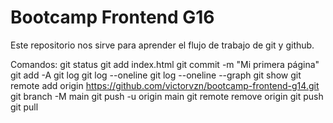 # Bootcamp Frontend G16

Este repositorio nos sirve para aprender el flujo de trabajo de git y github.

Comandos:
git status
git add index.html
git commit -m "Mi primera página"
git add -A
git log
git log --oneline
git log --oneline --graph
git show
git remote add origin https://github.com/victorvzn/bootcamp-frontend-g14.git
git branch -M main
git push -u origin main
git remote remove origin
git push
git pull
